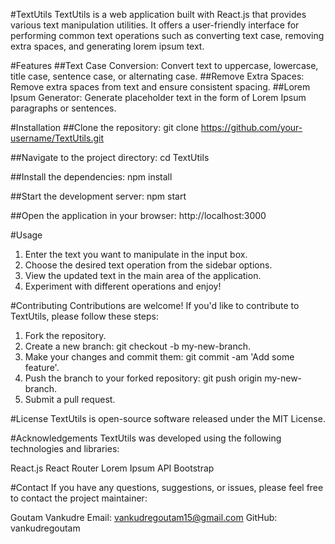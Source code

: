 #TextUtils
TextUtils is a web application built with React.js that provides various text manipulation utilities. It offers a user-friendly interface for performing common text operations such as converting text case, removing extra spaces, and generating lorem ipsum text.

#Features
##Text Case Conversion: Convert text to uppercase, lowercase, title case, sentence case, or alternating case.
##Remove Extra Spaces: Remove extra spaces from text and ensure consistent spacing.
##Lorem Ipsum Generator: Generate placeholder text in the form of Lorem Ipsum paragraphs or sentences.

#Installation
##Clone the repository:
git clone https://github.com/your-username/TextUtils.git

##Navigate to the project directory:
cd TextUtils

##Install the dependencies:
npm install

##Start the development server:
npm start

##Open the application in your browser:
http://localhost:3000

#Usage
1. Enter the text you want to manipulate in the input box.
2. Choose the desired text operation from the sidebar options.
3. View the updated text in the main area of the application.
4. Experiment with different operations and enjoy!

#Contributing
Contributions are welcome! If you'd like to contribute to TextUtils, please follow these steps:

1. Fork the repository.
2. Create a new branch: git checkout -b my-new-branch.
3. Make your changes and commit them: git commit -am 'Add some feature'.
4. Push the branch to your forked repository: git push origin my-new-branch.
5. Submit a pull request.

#License
TextUtils is open-source software released under the MIT License.

#Acknowledgements
TextUtils was developed using the following technologies and libraries:

React.js
React Router
Lorem Ipsum API
Bootstrap

#Contact
If you have any questions, suggestions, or issues, please feel free to contact the project maintainer:

Goutam Vankudre
Email: vankudregoutam15@gmail.com
GitHub: vankudregoutam
